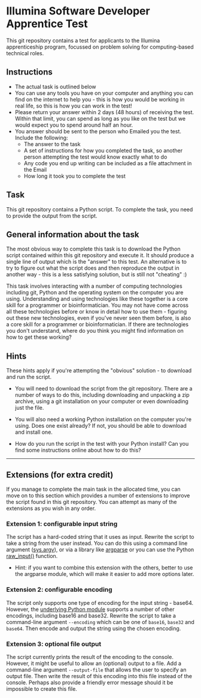 # Illumina Software Developer Apprentice Test

This git repository contains a test for applicants to the Illumina apprenticeship program, focussed on problem solving for computing-based technical roles. 

## Instructions

- The actual task is outlined below
- You can use any tools you have on your computer and anything you can find on the internet to help you - this is how you would be working in real life, so this is how you can work in the test!
- Please return your answer within 2 days (48 hours) of receiving the test. Within that limit, you can spend as long as you like on the test but we would expect you to spend around half an hour. 
- You answer should be sent to the person who Emailed you the test. Include the following:
  - The answer to the task
  - A set of instructions for how you completed the task, so another person attempting the test would know exactly what to do
  - Any code you end up writing can be included as a file attachment in the Email
  - How long it took you to complete the test

## Task

This git repository contains a Python script. To complete the task, you need to provide the output from the script.

## General information about the task

The most obvious way to complete this task is to download the Python script contained within this git repository and execute it. It should produce a single line of output which is the "answer" to this test. An alternative is to try to figure out what the script does and then reproduce the output in another way - this is a less satisfying solution, but is still not "cheating" :)

This task involves interacting with a number of computing technologies including git, Python and the operating system on the computer you are using. Understanding and using technologies like these together is a core skill for a programmer or bioinformatician. You may not have come across all these technologies before or know in detail how to use them - figuring out these new technologies, even if you've never seen them before, is also a core skill for a programmer or bioinformatician. If there are technologies you don't understand, where do you think you might find information on how to get these working?


## Hints

These hints apply if you're attempting the "obvious" solution - to download and run the script.

- You will need to download the script from the git repository. There are a number of ways to do this, including downloading and unpacking a zip archive, using a git installation on your computer or even downloading just the file.

- You will also need a working Python installation on the computer you're using. Does one exist already? If not, you should be able to download and install one.

- How do you run the script in the test with your Python install? Can you find some instructions online about how to do this? 

---

## Extensions (for extra credit)

If you manage to complete the main task in the allocated time, you can move on to this section which provides a number of extensions to improve the script found in this git repository. You can attempt as many of the extensions as you wish in any order.

### Extension 1: configurable input string

The script has a hard-coded string that it uses as input. Rewrite the script to take a string from the user instead. You can do this using a command line argument ([sys.argv](https://www.pythonforbeginners.com/system/python-sys-argv)), or via a library like [argparse](https://docs.python.org/3/howto/argparse.html) or you can use the Python [raw_input()](https://www.cyberciti.biz/faq/python-raw_input-examples/) function.

- Hint: if you want to combine this extension with the others, better to use the argparse module, which will make it easier to add more options later.

### Extension 2: configurable encoding 

The script only supports one type of encoding for the input string - base64. However, the [underlying Python module](https://docs.python.org/3.7/library/base64.html) supports a number of other encodings, including base16 and base32. Rewrite the script to take a command-line argument `--encoding` which can be one of `base16`, `base32` and `base64`. Then encode and output the string using the chosen encoding.

### Extension 3: optional file output

The script currently prints the result of the encoding to the console. However, it might be useful to allow an (optional) output to a file. Add a command-line argument `--output-file` that allows the user to specify an output file. Then write the result of this encoding into this file instead of the console. Perhaps also provide a friendly error message should it be impossible to create this file.
